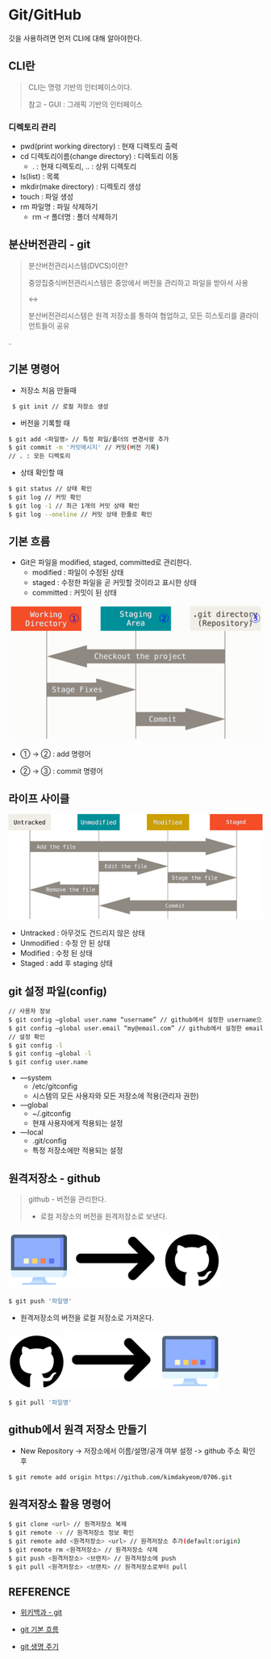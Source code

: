 # Git/GitHub

깃을 사용하려면 먼저 CLI에 대해 알아야한다.

## CLI란

> CLI는 명령 기반의 인터페이스이다.
>
> 참고 - GUI : 그래픽 기반의 인터페이스

### 디렉토리 관리

- pwd(print working directory) : 현재 디렉토리 출력
- cd 디렉토리이름(change directory) : 디렉토리 이동
  - . : 현재 디렉토리, .. : 상위 디렉토리
- ls(list) : 목록
- mkdir(make directory) : 디렉토리 생성
- touch : 파일 생성
- rm 파일명 : 파일 삭제하기
  - rm -r 폴더명 : 폴더 삭제하기

## 분산버전관리 - git

> 분산버전관리시스템(DVCS)이란?
>
> 중앙집중식버전관리시스템은 중앙에서 버전을 관리하고 파일을 받아서 사용
>
> <->
>
> 분산버전관리시스템은 원격 저장소를 통하여 협업하고, 모든 히스토리를 클라이언트들이 공유

<img src="https://upload.wikimedia.org/wikipedia/commons/thumb/e/e0/Git-logo.svg/1280px-Git-logo.svg.png" alt="git" style="zoom: 15%;" />

## 기본 명령어

- 저장소 처음 만들때

 ```bash
  $ git init // 로컬 저장소 생성
 ```

- 버전을 기록할 때

```bash
$ git add <파일명> // 특정 파일/폴더의 변경사항 추가
$ git commit -m '커밋메시지' // 커밋(버전 기록)
// . : 모든 디렉토리
```

- 상태 확인할 때

```bash
$ git status // 상태 확인
$ git log // 커밋 확인
$ git log -1 // 최근 1개의 커밋 상태 확인
$ git log --oneline // 커밋 상태 한줄로 확인
```

## 기본 흐름

- Git은 파일을 modified, staged, committed로 관리한다.
  - modified : 파일이 수정된 상태
  - staged : 수정한 파일을 곧 커밋할 것이라고 표시한 상태
  - committed : 커밋이 된 상태

![area](git_github.assets/area.png)

- ① -> ② : add 명령어

- ② -> ③ : commit 명령어

## 라이프 사이클

![lifecycle](git_github.assets/lifecycle.png)

- Untracked : 아무것도 건드리지 않은 상태
- Unmodified : 수정 안 된 상태
- Modified : 수정 된 상태
- Staged : add 후 staging 상태

## git 설정 파일(config)

```bash
// 사용자 정보
$ git config —global user.name “username” // github에서 설정한 username으로 설정
$ git config —global user.email “my@email.com” // github에서 설정한 email로 설정
// 설정 확인
$ git config -l
$ git config —global -l
$ git config user.name
```

- —system
  - /etc/gitconfig
  - 시스템의 모든 사용자와 모든 저장소에 적용(관리자 권한)
- —global 
  - ~/.gitconfig
  - 현재 사용자에게 적용되는 설정
- —local
  - .git/config
  - 특정 저장소에만 적용되는 설정

## 원격저장소 - github

> github - 버전을 관리한다.
>
> - 로컬 저장소의 버전을 원격저장소로 보낸다.

![computer-16571176011124](git_github.assets/computer-16571176011124.PNG)![right_arrow](git_github.assets/right_arrow.png)![github-16571175921563](git_github.assets/github-16571175921563.PNG)

```bash
$ git push '파일명'
```

- 원격저장소의 버전을 로컬 저장소로 가져온다.

![github](git_github.assets/github.PNG)![right_arrow-16571230494651](git_github.assets/right_arrow-16571230494651.png)![computer-16571176011124-16571230964142](git_github.assets/computer-16571176011124-16571230964142.PNG)

```bash
$ git pull '파일명'
```

## github에서 원격 저장소 만들기

- New Repository -> 저장소에서 이름/설명/공개 여부 설정 -> github 주소 확인 후

```bash
$ git remote add origin https://github.com/kimdakyeom/0706.git
```

## 원격저장소 활용 명령어

```bash
$ git clone <url> // 원격저장소 복제
$ git remote -v // 원격저장소 정보 확인
$ git remote add <원격저장소> <url> // 원격저장소 추가(default:origin)
$ git remote rm <원격저장소> // 원격저장소 삭제
$ git push <원격저장소> <브랜치> // 원격저장소에 push
$ git pull <원격저장소> <브랜치> // 원격저장소로부터 pull
```

## REFERENCE

- [위키백과 - git](https://ko.wikipedia.org/wiki/%EA%B9%83_(%EC%86%8C%ED%94%84%ED%8A%B8%EC%9B%A8%EC%96%B4))

- [git 기본 흐름](https://git-scm.com/book/ko/v2/%EC%8B%9C%EC%9E%91%ED%95%98%EA%B8%B0-Git-%EA%B8%B0%EC%B4%88)

- [git 생명 주기](https://git-scm.com/book/ko/v2/Git%EC%9D%98-%EA%B8%B0%EC%B4%88-%EC%88%98%EC%A0%95%ED%95%98%EA%B3%A0-%EC%A0%80%EC%9E%A5%EC%86%8C%EC%97%90-%EC%A0%80%EC%9E%A5%ED%95%98%EA%B8%B0)
